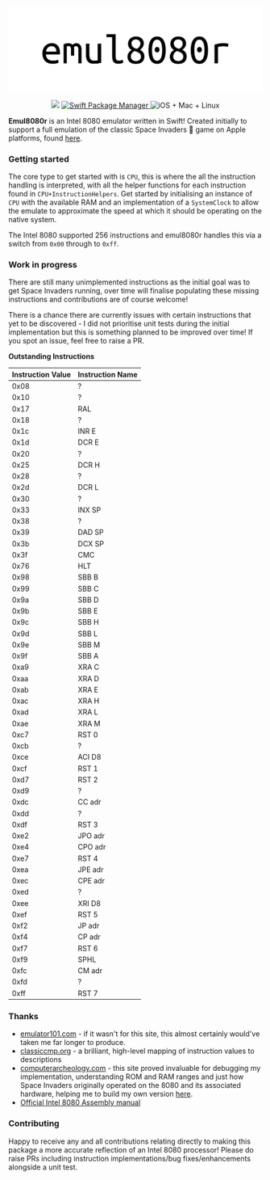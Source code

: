 <p align="center">
    <img src="Files/logo.png" alt="Emul8080r" />
</p>

<p align="center">
    <img src="https://img.shields.io/badge/Swift-5.3-orange.svg" />
    <a href="https://swift.org/package-manager">
        <img src="https://img.shields.io/badge/swiftpm-compatible-brightgreen.svg?style=flat" alt="Swift Package Manager" />
    </a>
     <img src="https://img.shields.io/badge/platforms-iOS%2BMac%2BLinux-green" alt="iOS + Mac + Linux" />
</p>

**Emul8080r** is an Intel 8080 emulator written in Swift! Created initially to support a full emulation of the classic Space Invaders 👾 game on Apple platforms, found [here](https://github.com/timsearle/SpaceInvaders).

### Getting started

The core type to get started with is `CPU`, this is where the all the instruction handling is interpreted, with all the helper functions for each instruction found in `CPU+InstructionHelpers`. Get started by initialising an instance of `CPU` with the available RAM and an implementation of a `SystemClock` to allow the emulate to approximate the speed at which it should be operating on the native system.

The Intel 8080 supported 256 instructions and emul8080r handles this via a switch from `0x00` through to `0xff`.

### Work in progress

There are still many unimplemented instructions as the initial goal was to get Space Invaders running, over time will finalise populating these missing instructions and contributions are of course welcome!

There is a chance there are currently issues with certain instructions that yet to be discovered - I did not prioritise unit tests during the initial implementation but this is something planned to be improved over time! If you spot an issue, feel free to raise a PR.

**Outstanding Instructions**

| Instruction Value | Instruction Name |
| ------------------- | -------------------  |
| 0x08                    | ?       |
| 0x10                    | ?       |
| 0x17                    | RAL       |
| 0x18                    | ?       |
| 0x1c                    | INR E       |
| 0x1d                    | DCR E       |
| 0x20                    | ?      |
| 0x25                    | DCR H       |
| 0x28                    | ?       |
| 0x2d                    | DCR L       |
| 0x30                    | ?       |
| 0x33                    | INX SP       |
| 0x38                    | ?      |
| 0x39                    | DAD SP       |
| 0x3b                    | DCX SP      |
| 0x3f                     | CMC       |
| 0x76                    | HLT       |
| 0x98                    | SBB B       |
| 0x99                    | SBB C      |
| 0x9a                    | SBB D       |
| 0x9b                    | SBB E       |
| 0x9c                    | SBB H      |
| 0x9d                    | SBB L       |
| 0x9e                    | SBB M       |
| 0x9f                     | SBB A       |
| 0xa9                    | XRA C       |
| 0xaa                    | XRA D       |
| 0xab                    | XRA E      |
| 0xac                    | XRA H      |
| 0xad                    | XRA L      |
| 0xae                    | XRA M       |
| 0xc7                    | RST 0       |
| 0xcb                    | ?       |
| 0xce                    | ACI D8       |
| 0xcf                     | RST 1       |
| 0xd7                    | RST 2       |
| 0xd9                    | ?       |
| 0xdc                    | CC adr       |
| 0xdd                    | ?       |
| 0xdf                     | RST 3       |
| 0xe2                    | JPO adr       |
| 0xe4                    | CPO adr       |
| 0xe7                    | RST 4       |
| 0xea                    | JPE adr       |
| 0xec                    | CPE adr       |
| 0xed                    | ?       |
| 0xee                    | XRI D8       |
| 0xef                     | RST 5       |
| 0xf2                     | JP adr       |
| 0xf4                     | CP adr       |
| 0xf7                     | RST 6       |
| 0xf9                     | SPHL       |
| 0xfc                     | CM adr       |
| 0xfd                     | ?       |
| 0xff                      | RST 7       |

### Thanks

* [emulator101.com](https://www.emulator101.com) - if it wasn't for this site, this almost certainly would've taken me far longer to produce.
* [classiccmp.org](http://www.classiccmp.org/dunfield/r/8080.txt) - a brilliant, high-level mapping of instruction values to descriptions
* [computerarcheology.com](http://computerarcheology.com/Arcade/SpaceInvaders/) - this site proved invaluable for debugging my implementation, understanding ROM and RAM ranges and just how Space Invaders originally operated on the 8080 and its associated hardware, helping me to build my own version [here](https://github.com/timsearle/SpaceInvaders).
* <a href="Files/8080asm.pdf"> Official Intel 8080 Assembly manual</a>

### Contributing

Happy to receive any and all contributions relating directly to making this package a more accurate reflection of an Intel 8080 processor! Please do raise PRs including instruction implementations/bug fixes/enhancements alongside a unit test.
